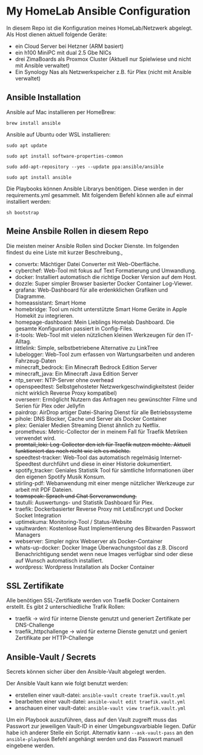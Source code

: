 # My HomeLab Ansible Configuration

In diesem Repo ist die Konfiguration meines HomeLab/Netzwerk abgelegt.
Als Host dienen aktuell folgende Geräte:
- ein Cloud Server bei Hetzner (ARM basiert)
- ein h100 MiniPC mit dual 2.5 Gbe NICs
- drei ZimaBoards als Proxmox Cluster (Aktuell nur Spielwiese und nicht mit Ansible verwaltet)
- Ein Synology Nas als Netzwerkspeicher z.B. für Plex (nicht mit Ansible verwaltet)

## Ansible Installation

Ansible auf Mac installieren per HomeBrew:

`brew install ansible`

Ansible auf Ubuntu oder WSL installieren:

`sudo apt update`

`sudo apt install software-properties-common`

`sudo add-apt-repository --yes --update ppa:ansible/ansible`

`sudo apt install ansible`

Die Playbooks können Ansible Librarys benötigen. Diese werden in der requirements.yml gesammelt.
Mit folgendem Befehl können alle auf einmal installiert werden:

` sh bootstrap `

## Meine Ansbile Rollen in diesem Repo

Die meisten meiner Ansible Rollen sind Docker Dienste.
Im folgenden findest du eine Liste mit kurzer Beschreibung.‚

- convertx: Mächtiger Datei Converter mit Web-Oberfläche.
- cyberchef: Web-Tool mit fokus auf Text Formatierung und Umwandlung.
- docker: Installiert automatisch die richtige Docker Version auf dem Host.
- dozzle: Super simpler Browser basierter Docker Container Log-Viewer.
- grafana: Web-Dashboard für alle erdenkklichen Grafiken und Diagramme.
- homeassistant: Smart Home
- homebridge: Tool um nicht unterstützte Smart Home Geräte in Apple Homekit zu integrieren.
- homepage-dashboard: Mein Lieblings Homelab Dashboard. Die gesamte Konfiguration passiert in Config-Files.
- it-tools: Web-Tool mit vielen nützlichen kleinen Werkzeugen für den IT-Alltag.
- littlelink: Simple, selbstbetriebene Alternative zu LinkTree
- lubelogger: Web-Tool zum erfassen von Wartungsarbeiten und anderen Fahrzeug-Daten
- minecraft_bedrock: Ein Minecraft Bedrock Edition Server
- minecraft_java: Ein Minecraft Java Edition Server
- ntp_server: NTP-Server ohne overhead
- openspeedtest: Selbstgehosteter Netzwerkgeschwindigkeitstest (leider nicht wirklich Reverse Proxy kompatibel)
- overseerr: Ermöglicht Nutzern das Anfragen neu gewünschter Filme und Serien für Plex oder Jellyfin
- pairdrop: AirDrop artiger Datei-Sharing Dienst für alle Betriebssysteme
- pihole: DNS Blocker, Cache und Server als Docker Container
- plex: Genialer Medien Streaming Dienst ähnlich zu Netflix.
- prometheus: Metric-Collector der in meinem Fall für Traefik Metriken verwendet wird.
- ~~promtail_loki: Log-Collector den ich für Traefik nutzen möchte. Aktuell funktioniert das noch nicht wie ich es möchte.~~
- speedtest-tracker: Web-Tool das automatisch regelmäsig Internet-Speedtest durchführt und diese in einer Historie dokumentiert.
- spotify_tracker: Geniales Statistik Tool für sämtliche Informationen über den eigenen Spotify Musik Konsum.
- stirling-pdf: Webanwendung mit einer menge nützlicher Werkzeuge zur arbeit mit PDF Dateien.
- ~~teamspeak: Sprach und Chat Serveranwendung.~~
- tautulli: Auswertungs- und Statistik Dashboard für Plex.
- traefik: Dockerbasierter Reverse Proxy mit LetsEncrypt und Docker Socket Integration
- uptimekuma: Monitoring-Tool / Status-Website
- vaultwarden: Kostenlose Rust Implementierung des Bitwarden Passwort Managers
- webserver: Simpler nginx Webserver als Docker-Container
- whats-up-docker: Docker Image Überwachungstool das z.B. Discord Benachrichtigung sendet wenn neue Images verfügbar sind oder diese auf Wunsch automatisch installiert.
- wordpress: Wordpress Installation als Docker Container

## SSL Zertifikate

Alle benötigen SSL-Zertifikate werden von Traefik Docker Containern erstellt.
Es gibt 2 unterschiedliche Trafik Rollen:
- traefik -> wird für interne Dienste genutzt und generiert Zertifikate per DNS-Challenge
- traefik_httpchallenge -> wird für externe Dienste genutzt und geniert Zertifikate per HTTP-Challenge

## Ansible-Vault / Secrets

Secrets können sicher über den Ansible-Vault abgelegt werden.

Der Ansible Vault kann wie folgt benutzt werden:

- erstellen einer vault-datei: `ansible-vault create traefik.vault.yml`
- bearbeiten einer vault-datei: `ansible-vault edit traefik.vault.yml`
- anschauen einer vault-datei: `ansible-vault view traefik.vault.yml`

Um ein Playbook auszuführen, dass auf den Vault zugreift muss das Passwort zur jeweiligen Vault-ID in einer Umgebungsvarbiable liegen. Dafür habe ich anderer Stelle ein Script.
Alternativ kann  `--ask-vault-pass` an den `ansible-playbook` Befehl angehängt werden und das Passwort manuell eingebene werden.
